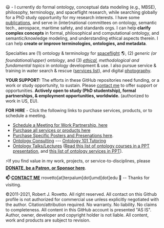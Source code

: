 :smiley: - I currently do formal ontology, conceptual data modeling (e.g., MBSE), philosophy, terminology, and spaceflight research, while searching globally for a PhD study opportunity for my research interests. I have some [publications](https://orcid.org/0000-0003-3835-7817), and serve in (inter)national committees on ontology, semantic tech., aerospace, maritime safety, and standards orgs. I can help **clarify complex concepts** in formal, philosophical and computational ontology, and semantic/knowledge modeling, and understanding ethical aspects therein. I can help **create or improve terminologies, ontologies, and metadata**.

Specialties are (1) ontology & terminology for [spaceflight](https://ontospace.wordpress.com) :earth_americas:, (2)  _generic (or foundational/upper) ontology_, and (3) _[ethical](https://github.com/rrovetto/Ethical-Ontology-Development), methodological and fundamental topics_ in ontology development & use. I also pursue service & training in water search & rescue ([services list](https://www.dropbox.com/s/cgl1npz51amp3lm/BoatingServices_Rovetto_Apr2020.pdf?dl=0)), and digital [photography](https://tinyurl.com/y3k34cfb). 

**YOUR SUPPORT:** The efforts in these GitHub repositories need funding, or a work or study opportunity, to sustain. Please [contact me](https://ontospace.wordpress.com/contact/) to offer support or opportunities.
**Actively open to study (PhD studentship), formal partnerships, & employment opportunities, worldwide.** (authorized to work in US, EU). 

**FOR HIRE** - Click the following links to purchase services, products, or to schedule a meeting. 
* [Schedule a Meeting for Work Partnership, here](http://my.setmore.com/bookingpage/f18db686-98bb-41dd-9097-35218b2a1091/services/sb83f723d7838e4484783cc5a1c675f0e6eedf99d)
* [Purchase all services or products here](https://tinyurl.com/yas7trzy)
* [Purchase Specific Posters and Presenations here](https://ontospace.wordpress.com/purchase-poster-or-presentation-documents/).
* [Ontology Consulting](https://tinyurl.com/34u9w6wx) --- [Ontology 101 Tutoring](http://my.setmore.com/bookingpage/f18db686-98bb-41dd-9097-35218b2a1091/services/s7f4dbc7d873cce380b7f73062d5d72f619fe042a)
* [Ontology Talks/Lectures](http://my.setmore.com/bookingpage/f18db686-98bb-41dd-9097-35218b2a1091/services/s218822e77fee416ed3085be8eda045d6015d6d24)
  ([Read this list of ontology courses in a PPT presentation](https://www.slideshare.net/RobertRovetto/ontology-courses-education), and [this list of ontology services in PPT](https://www.slideshare.net/RobertRovetto/ontology-services-238070099)).

⚡If you find value in my work, projects, or service-to-disciplines, please [**DONATE, be a Patron, or Sponsor here**](https://gogetfunding.com/knowledge-organization-services-ontology-terminology-metadata-concept-analysis/).

**📫 [CONTACT ME](https://ontospace.wordpress.com/contact/)**  rrovetto[at]terpalum[dot]umd[dot]edu 💬  -- Thanks for visiting.

©2011-2021, Robert J. Rovetto. All right reserved. 
All contact on this Github profile is not authorized for commercial use unless explicitly negotiated with the author. Citation/attribution required. No warranty. No liability. No claims to completeness. All content in this GitHub account is presented "AS IS". Author, owner, developer and copyright holder is not liable. All content, work and products are subject to revision.

<!--
**rrovetto/rrovetto** is a ✨ _special_ ✨ repository because its `README.md` (this file) appears on your GitHub profile.

Here are some ideas to get you started:

- 🔭 I’m currently working on ...
- 🌱 I’m currently learning ...
- 👯 I’m looking to collaborate on ...
- 🤔 I’m looking for help with ...
- 💬 Ask me about ...
- 📫 How to reach me: ...
- 😄 Pronouns: ...
- ⚡ Fun fact: ...
- 👋
-->

